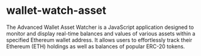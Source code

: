 # wallet-watch-asset
The Advanced Wallet Asset Watcher is a JavaScript application designed to monitor and display real-time balances and values of various assets within a specified Ethereum wallet address. It allows users to effortlessly track their Ethereum (ETH) holdings as well as balances of popular ERC-20 tokens.
